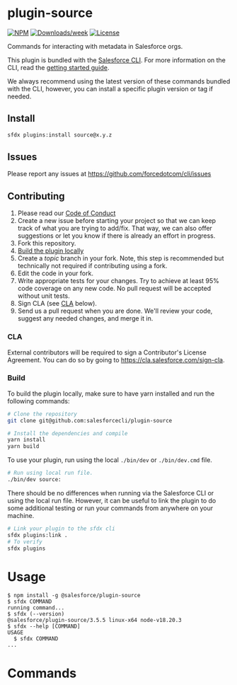 # plugin-source

[![NPM](https://img.shields.io/npm/v/@salesforce/plugin-source.svg?label=@salesforce/plugin-source)](https://www.npmjs.com/package/@salesforce/plugin-source) [![Downloads/week](https://img.shields.io/npm/dw/@salesforce/plugin-source.svg)](https://npmjs.org/package/@salesforce/plugin-source) [![License](https://img.shields.io/badge/License-BSD%203--Clause-brightgreen.svg)](https://raw.githubusercontent.com/salesforcecli/plugin-source/main/LICENSE.txt)

Commands for interacting with metadata in Salesforce orgs.

This plugin is bundled with the [Salesforce CLI](https://developer.salesforce.com/tools/sfdxcli). For more information on the CLI, read the [getting started guide](https://developer.salesforce.com/docs/atlas.en-us.sfdx_setup.meta/sfdx_setup/sfdx_setup_intro.htm).

We always recommend using the latest version of these commands bundled with the CLI, however, you can install a specific plugin version or tag if needed.

## Install

```bash
sfdx plugins:install source@x.y.z
```

## Issues

Please report any issues at <https://github.com/forcedotcom/cli/issues>

## Contributing

1. Please read our [Code of Conduct](CODE_OF_CONDUCT.md)
2. Create a new issue before starting your project so that we can keep track of
   what you are trying to add/fix. That way, we can also offer suggestions or
   let you know if there is already an effort in progress.
3. Fork this repository.
4. [Build the plugin locally](#build)
5. Create a _topic_ branch in your fork. Note, this step is recommended but technically not required if contributing using a fork.
6. Edit the code in your fork.
7. Write appropriate tests for your changes. Try to achieve at least 95% code coverage on any new code. No pull request will be accepted without unit tests.
8. Sign CLA (see [CLA](#cla) below).
9. Send us a pull request when you are done. We'll review your code, suggest any needed changes, and merge it in.

### CLA

External contributors will be required to sign a Contributor's License
Agreement. You can do so by going to <https://cla.salesforce.com/sign-cla>.

### Build

To build the plugin locally, make sure to have yarn installed and run the following commands:

```bash
# Clone the repository
git clone git@github.com:salesforcecli/plugin-source

# Install the dependencies and compile
yarn install
yarn build
```

To use your plugin, run using the local `./bin/dev` or `./bin/dev.cmd` file.

```bash
# Run using local run file.
./bin/dev source:
```

There should be no differences when running via the Salesforce CLI or using the local run file. However, it can be useful to link the plugin to do some additional testing or run your commands from anywhere on your machine.

```bash
# Link your plugin to the sfdx cli
sfdx plugins:link .
# To verify
sfdx plugins
```

# Usage

<!-- usage -->

```sh-session
$ npm install -g @salesforce/plugin-source
$ sfdx COMMAND
running command...
$ sfdx (--version)
@salesforce/plugin-source/3.5.5 linux-x64 node-v18.20.3
$ sfdx --help [COMMAND]
USAGE
  $ sfdx COMMAND
...
```

<!-- usagestop -->

# Commands

<!-- commands -->

<!-- commandsstop -->
